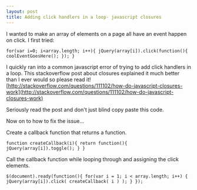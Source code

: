 ```yaml
---
layout: post
title: Adding click handlers in a loop- javascript closures
---
```

I wanted to make an array of elements on a page all have an event happen on click. 
I first tried:



`for(var i=0; i<array.length; i++){
	jQuery(array[i]).click(function(){
		coolEventGoesHere();
	});
}`



I quickly ran into a common javascript error of trying to add click handlers in a loop. 
This stackoverflow post about closures explained it much better than I ever would so please read it!
[http://stackoverflow.com/questions/111102/how-do-javascript-closures-work](http://stackoverflow.com/questions/111102/how-do-javascript-closures-work)

Seriously read the post and don't just blind copy paste this code. 

Now on to how to fix the issue...

Create a callback function that returns a function. 



`function createCallback(i){
  return function(){
    jQuery(array[i]).toggle();
  }
}`



Call the callback function while looping through and assigning the click elements. 



`$(document).ready(function(){
  for(var i = 1; i < array.length; i++) {
    jQuery(array[i]).click( createCallback( i ) );
  }
});`



